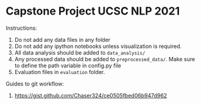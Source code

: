 # Capstone Project UCSC NLP 2021

Instructions:

1. Do not add any data files in any folder
1. Do not add any ipython notebooks unless visualization is required.
1. All data analysis should be added to ```data_analysis/```
1. Any processed data should be added to ```preprocessed_data/```. Make sure to define the path variable in config.py file
1. Evaluation files in ```evaluation``` folder. 

Guides to git workflow:

1. https://gist.github.com/Chaser324/ce0505fbed06b947d962
